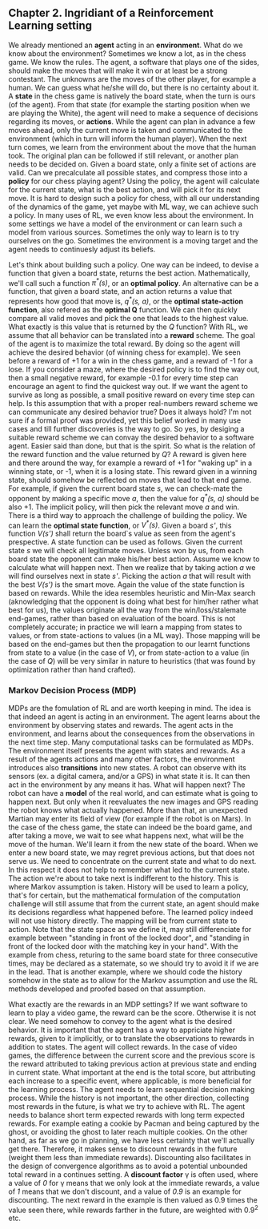 ## Chapter 2. Ingridiant of a Reinforcement Learning setting

We already mentioned an __agent__ acting in an __environment__. What do we know about the environment? Sometimes we know a lot, as in the chess game. We know the rules. The agent, a software that plays one of the sides, should make the moves that will make it win or at least be a strong contestant. The unknowns are the moves of the other player, for example a human. We can guess what he/she will do, but there is no certainty about it. A __state__ in the chess game is natively the board state, when the turn is ours (of the agent). From that state (for example the starting position when we are playing the White), the agent will need to make a sequence of decisions regarding its moves, or __actions__. While the agent can plan in advance a few moves ahead, only the current move is taken and communicated to the environment (which in turn will inform the human player). When the next turn comes, we learn from the environment about the move that the human took. The original plan can be followed if still relevant, or another plan needs to be decided on. Given a board state, only a finite set of actions are valid. Can we precalculate all possible states, and compress those into a __policy__ for our chess playing agent? Using the policy, the agent will calculate for the current state, what is the best action, and will pick it for its next move. It is hard to design such a policy for chess, with all our understanding of the dynamics of the game, yet maybe with ML way, we can achieve such a policy. In many uses of RL, we even know less about the environment. In some settings we have a model of the environment or can learn such a model from various sources. Sometimes the only way to learn is to try ourselves on the go. Sometimes the environment is a moving target and the agent needs to continuesly adjust its beliefs.

Let's think about building such a policy. One way can be indeed, to devise a function that given a board state, returns the best action. Mathematically, we'll call such a function *&pi;<sup>\*</sup>(s)*, or an __optimal policy__. An alternative can be a function, that given a board state, and an action returns a value that represents how good that move is, *q<sup>\*</sup>(s, a)*, or the __optimal state-action function__, also refered as the __optimal Q__ function. We can then quickly compare all valid moves and pick the one that leads to the highest value. What exactly is this value that is returned by the *Q* function? With RL, we assume that all behavior can be translated into a __reward__ scheme. The goal of the agent is to maximize the total reward. By doing so the agent will achieve the desired behavior (of winning chess for example).
We seen before a reward of +1 for a win in the chess game, and a reward of -1 for a lose. If you consider a maze, where the desired policy is to find the way out, then a small negative reward, for example -0.1 for every time step can encourage an agent to find the quickest way out. If we want the agent to survive as long as possible, a small positive reward on every time step can help. Is this assumption that with a proper real-numbers reward scheme we can communicate any desired behavior true? Does it always hold? I'm not sure if a formal proof was provided, yet this belief worked in many use cases and till further discoveries is the way to go. So yes, by desiging a suitable reward scheme we can convay the desired behavior to a software agent. Easier said than done, but that is the spirit. So what is the relation of the reward function and the value returned by *Q*? A reward is given here and there around the way, for example a reward of +1 for "waking up" in a winning state, or -1, when it is a losing state. This reward given in a winning state, should somehow be reflected on moves that lead to that end game. For example, if given the current board state *s*, we can check-mate the opponent by making a specific move *a*, then the value for *q<sup>\*</sup>(s, a)* should be also +1. The implicit policy, will then pick the relevant move *a* and win. There is a third way to approach the challenge of building the policy. We can learn the __optimal state function__, or *V<sup>\*</sup>(s)*. Given a board *s'*, this function *V(s')* shall return the board`s value as seen from the agent's prespective. A state function can be used as follows. Given the current state *s* we will check all legitimate moves. Unless won by us, from each board state the opponent can make his/her best action. Assume we know to calculate what will happen next. Then we realize that by taking action *a* we will find ourselves next in state *s'*. Picking the action *a* that will result with the best *V(s')* is the smart move. Again the value of the state function is based on rewards. While the idea resembles heuristic and Min-Max search (aknowledging that the opponent is doing what best for him/her rather what best for us), the values originate all the way from the win/loss/stalemate end-games, rather than based on evaluation of the board. This is not completely accurate; in practice we will learn a mapping from states to values, or from state-actions to values (in a ML way). Those mapping will be based on the end-games but then the propagation to our learnt functions from state to a value (in the case of *V*), or from state-action to a value (in the case of *Q*) will be very similar in nature to heuristics (that was found by optimization rather than hand crafted).

### Markov Decision Process (MDP)

MDPs are the fomulation of RL and are worth keeping in mind. The idea is that indeed an agent is acting in an environment. The agent learns about the environment by observing states and rewards. The agent acts in the environment, and learns about the consequences from the observations in the next time step. Many computational tasks can be formulated as MDPs. The environment itself presents the agent with states and rewards. As a result of the agents actions and many other factors, the environment introduces also __transitions__ into new states. A robot can observe with its sensors (ex. a digital camera, and/or a GPS) in what state it is. It can then act in the environment by any means it has. What will happen next? The robot can have a __model__ of the real world, and can estimate what is going to happen next. But only when it reevaluates the new images and GPS reading the robot knows what actually happened. More than that, an unexpected Martian may enter its field of view (for example if the robot is on Mars). In the case of the chess game, the state can indeed be the board game, and after taking a move, we wait to see what happens next, what will be the move of the human. We'll learn it from the new state of the board. When we enter a new board state, we may regret previous actions, but that does not serve us. We need to concentrate on the current state and what to do next. In this respect it does not help to remember what led to the current state. The action we're about to take next is indifferent to the history. This is where Markov assumption is taken. History will be used to learn a policy, that's for certain, but the mathematical formulation of the computation challenge will still assume that from the current state, an agent should make its decisions regardless what happened before. The learned policy indeed will not use history directly. The mapping will be from current state to action. Note that the state space as we define it, may still differenciate for example between "standing in front of the locked door", and "standing in front of the locked door with the matching key in your hand". With the example from chess, returing to the same board state for three consecutive times, may be declared as a statemate, so we should try to avoid it if we are in the lead. That is another example, where we should code the history somehow in the state as to allow for the Markov assumption and use the RL methods developed and proofed based on that assumption.

What exactly are the rewards in an MDP settings? If we want software to learn to play a video game, the reward can be the score. Otherwise it is not clear. We need somehow to convey to the agent what is the desired behavior. It is important that the agent has a way to appriciate higher rewards, given to it implicitly, or to translate the observations to rewards in addition to states. The agent will collect rewards. In the case of video games, the difference between the current score and the previous score is the reward attributed to taking previous action at previous state and ending in current state. What important at the end is the total score, but attributing each increase to a specific event, where applicable, is more beneficial for the learning process. The agent needs to learn sequential decision making process. While the history is not important, the other direction, collecting most rewards in the future, is what we try to achieve with RL. The agent needs to balance short term expected rewards with long term expected rewards. For example eating a cookie by Pacman and being captured by the ghost, or avoiding the ghost to later reach multiple cookies. On the other hand, as far as we go in planning, we have less certainty that we'll actually get there. Therefore, it makes sense to discount rewards in the future (weight them less than immediate rewards). Discounting also facilitates in the design of convergence algorithms as to avoid a potential unbounded total reward in a continues setting. A __discount factor__ &gamma; is often used, where a value of *0* for &gamma; means that we only look at the immediate rewards, a value of *1* means that we don't discount, and a value of *0.9* is an example for discounting. The next reward in the example is then valued as 0.9 times the value seen there, while rewards farther in the future, are weighted with 0.9<sup>2</sup> etc.      
